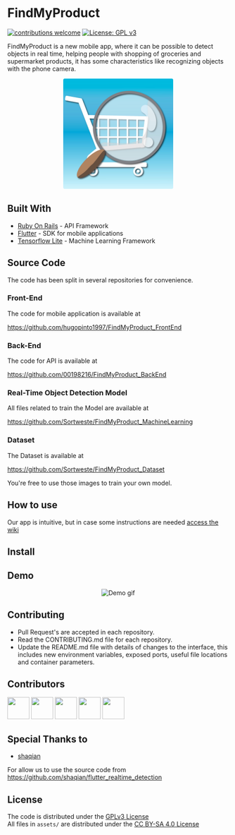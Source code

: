 # FindMyProduct

[![contributions welcome](https://img.shields.io/badge/contributions-welcome-brightgreen.svg?style=flat)](https://github.com/Sortweste/FindMyProduct/#contributing-) [![License: GPL v3](https://img.shields.io/badge/License-GPLv3-blue.svg)](https://www.gnu.org/licenses/gpl-3.0)

FindMyProduct is a new mobile app, where it can be possible to detect objects in real time, helping people with shopping of groceries and supermarket products, it has some characteristics like recognizing objects with the phone camera.

<p align="center"><img src="./assets/Images/logo.jpg" alt="App logo" width="250px" height="250px"></p>

## Built With

* [Ruby On Rails](https://rubyonrails.org/) - API Framework
* [Flutter](https://flutter.dev/) - SDK for mobile applications
* [Tensorflow Lite](https://www.tensorflow.org/lite) - Machine Learning Framework

## Source Code

The code has been split in several repositories for convenience.

### Front-End

The code for mobile application is available at

https://github.com/hugopinto1997/FindMyProduct_FrontEnd

### Back-End

The code for API is available at

https://github.com/00198216/FindMyProduct_BackEnd

### Real-Time Object Detection Model

All files related to train the Model are available at

https://github.com/Sortweste/FindMyProduct_MachineLearning

### Dataset

The Dataset is available at

https://github.com/Sortweste/FindMyProduct_Dataset

You're free to use those images to train your own model.

## How to use
Our app is intuitive, but in case some instructions are needed [access the wiki](https://github.com/Sortweste/FindMyProduct/wiki)

## Install

## Demo

<p align="center"><img src="https://github.com/Sortweste/FindMyProduct/blob/master/assets/Images/App%20Captures/DEMO.gif" alt="Demo gif" width="250px" height="auto"></p>

## Contributing

* Pull Request's are accepted in each repository.
* Read the CONTRIBUTING.md file for each repository.
* Update the README.md file with details of changes to the interface, this includes new environment variables, exposed ports, useful file locations and container parameters.

## Contributors

<a href="https://github.com/hugopinto1997/"><img src="https://github.com/hugopinto1997.png" width="50px" height="50px"/></a>
<a href="https://github.com/00198216/"><img src="https://github.com/00198216.png" width="50px" height="50px"/></a>
<a href="https://github.com/maxisun/"><img src="https://github.com/maxisun.png" width="50px" height="50px"/></a>
<a href="https://github.com/Sortweste/"><img src="https://github.com/Sortweste.png" width="50px" height="50px"/></a>
<a href="https://github.com/agmeag22/"><img src="https://github.com/agmeag22.png" width="50px" height="50px"/></a>


## Special Thanks to

* [shaqian](https://github.com/shaqian/)

For allow us to use the source code from https://github.com/shaqian/flutter_realtime_detection 

## License

The code is distributed under the [GPLv3 License](LICENSE.md) <br>
All files in `assets/` are distributed under the [CC BY-SA 4.0 License](./assets/LICENSE.md)
